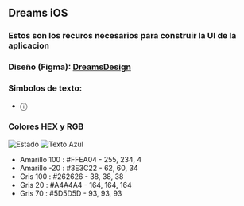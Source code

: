 ## Dreams iOS

### Estos son los recuros necesarios para construir la UI de la aplicacion

### Diseño (Figma): [DreamsDesign](https://www.figma.com/design/dONuMtUIZmygACBVlPtFVR/DreamsApp?node-id=0-1&t=mLbo6wXoyyLgGIrH-1)

### Simbolos de texto: 
- ⓘ

### Colores HEX y RGB
![Estado](https://img.shields.io/badge/Estado-Exitoso-FFEA04)
![Texto Azul](https://via.placeholder.com/300x50/5D5D5D/FFEA04?text=Texto+en+azul)

- Amarillo 100 : #FFEA04   -   255, 234, 4
- Amarillo -20 : #3E3C22   -   62, 60, 34
- Gris 100 : #262626  -   38, 38, 38
- Gris 20 : #A4A4A4  -   164, 164, 164
- Gris 70 : #5D5D5D  -   93, 93, 93
 
